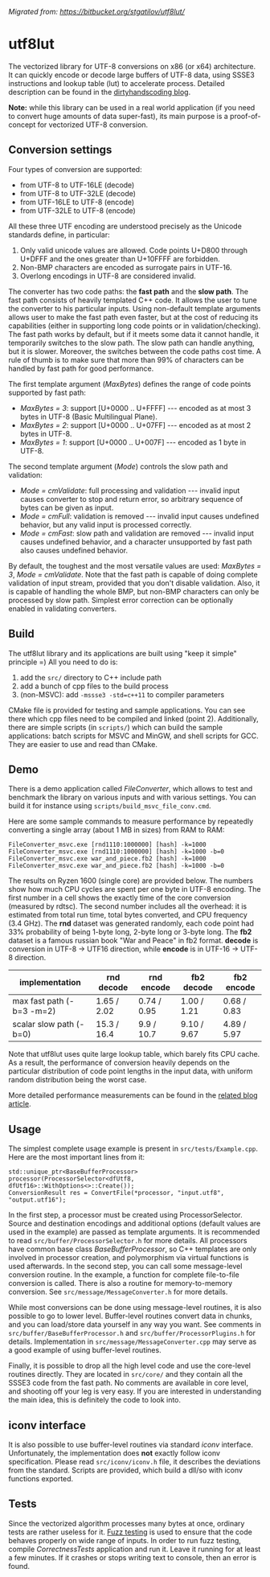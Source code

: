 *Migrated from: https://bitbucket.org/stgatilov/utf8lut/*

# **utf8lut**

The vectorized library for UTF-8 conversions on x86 (or x64) architecture.
It can quickly encode or decode large buffers of UTF-8 data, using SSSE3 instructions and lookup table (lut) to accelerate process.
Detailed description can be found in the [dirtyhandscoding blog](https://dirtyhandscoding.github.io/posts/utf8lut-vectorized-utf-8-converter-introduction.html).

**Note:** while this library can be used in a real world application (if you need to convert huge amounts of data super-fast), its main purpose is a proof-of-concept for vectorized UTF-8 conversion.

## Conversion settings

Four types of conversion are supported:

* from UTF-8 to UTF-16LE (decode)
* from UTF-8 to UTF-32LE (decode)
* from UTF-16LE to UTF-8 (encode)
* from UTF-32LE to UTF-8 (encode)

All these three UTF encoding are understood precisely as the Unicode standards define, in particular:

1. Only valid unicode values are allowed. Code points U+D800 through U+DFFF and the ones greater than U+10FFFF are forbidden.
2. Non-BMP characters are encoded as surrogate pairs in UTF-16.
3. Overlong encodings in UTF-8 are considered invalid.

The converter has two code paths: the **fast path** and the **slow path**.
The fast path consists of heavily templated C++ code. It allows the user to tune the converter to his particular inputs. Using non-default template arguments allows user to make the fast path even faster, but at the cost of reducing its capabilities (either in supporting long code points or in validation/checking).
The fast path works by default, but if it meets some data it cannot handle, it temporarily switches to the slow path. The slow path can handle anything, but it is slower. Moreover, the switches between the code paths cost time. A rule of thumb is to make sure that more than 99% of characters can be handled by fast path for good performance.

The first template argument (*MaxBytes*) defines the range of code points supported by fast path:

* *MaxBytes = 3*:  support [U+0000 .. U+FFFF] --- encoded as at most 3 bytes in UTF-8  (Basic Multilingual Plane).
* *MaxBytes = 2*:  support [U+0000 .. U+07FF] --- encoded as at most 2 bytes in UTF-8.
* *MaxBytes = 1*:  support [U+0000 .. U+007F] --- encoded as 1 byte in UTF-8.

The second template argument (*Mode*) controls the slow path and validation:

* *Mode = cmValidate*: full processing and validation --- invalid input causes converter to stop and return error, so arbitrary sequence of bytes can be given as input.
* *Mode = cmFull*: validation is removed --- invalid input causes undefined behavior, but any valid input is processed correctly.
* *Mode = cmFast*: slow path and validation are removed --- invalid input causes undefined behavior, and a character unsupported by fast path also causes undefined behavior.

By default, the toughest and the most versatile values are used: *MaxBytes = 3*, *Mode = cmValidate*.
Note that the fast path is capable of doing complete validation of input stream, provided that you don't disable validation. Also, it is capable of handling the whole BMP, but non-BMP characters can only be processed by slow path.
Simplest error correction can be optionally enabled in validating converters.

## Build

The utf8lut library and its applications are built using "keep it simple" principle =)
All you need to do is:

1. add the `src/` directory to C++ include path
2. add a bunch of cpp files to the build process
3. (non-MSVC): add `-mssse3 -std=c++11` to compiler parameters

CMake file is provided for testing and sample applications. You can see there which cpp files need to be compiled and linked (point 2).
Additionally, there are simple scripts (in `scripts/`) which can build the sample applications: batch scripts for MSVC and MinGW, and shell scripts for GCC. They are easier to use and read than CMake.

## Demo

There is a demo application called *FileConverter*, which allows to test and benchmark the library on various inputs and with various settings.
You can build it for instance using `scripts/build_msvc_file_conv.cmd`.

Here are some sample commands to measure performance by repeatedly converting a single array (about 1 MB in sizes) from RAM to RAM:

    FileConverter_msvc.exe [rnd1110:1000000] [hash] -k=1000
    FileConverter_msvc.exe [rnd1110:1000000] [hash] -k=1000 -b=0
    FileConverter_msvc.exe war_and_piece.fb2 [hash] -k=1000
    FileConverter_msvc.exe war_and_piece.fb2 [hash] -k=1000 -b=0

The results on Ryzen 1600 (single core) are provided below.
The numbers show how much CPU cycles are spent per one byte in UTF-8 encoding. The first number in a cell shows the exactly time of the core conversion (measured by rdtsc). The second number includes all the overhead: it is estimated from total run time, total bytes converted, and CPU frequency (3.4 GHz).
The **rnd** dataset was generated randomly, each code point had 33% probability of being 1-byte long, 2-byte long or 3-byte long. The **fb2** dataset is a famous russian book "War and Peace" in fb2 format. **decode** is conversion in UTF-8 -> UTF16 direction, while **encode** is in UTF-16 -> UTF-8 direction.

| implementation            | rnd decode   | rnd encode  | fb2 decode  | fb2 encode  |
| ------------------------- | ------------ | ----------- | ----------- | ----------- |
| max fast path (-b=3 -m=2) | 1.65 / 2.02  | 0.74 / 0.95 | 1.00 / 1.21 | 0.68 / 0.83 |
| scalar slow path (-b=0)   | 15.3 / 16.4  | 9.9 / 10.7  | 9.10 / 9.67 | 4.89 / 5.97 |

Note that utf8lut uses quite large lookup table, which barely fits CPU cache. As a result, the performance of conversion heavily depends on the particular distribution of code point lengths in the input data, with uniform random distribution being the worst case. 

More detailed performance measurements can be found in the [related blog article](https://dirtyhandscoding.github.io/posts/utf8lut-vectorized-utf-8-converter-test-results.html#performance-evaluation).

## Usage

The simplest complete usage example is present in `src/tests/Example.cpp`. Here are the most important lines from it:

    std::unique_ptr<BaseBufferProcessor> processor(ProcessorSelector<dfUtf8, dfUtf16>::WithOptions<>::Create());
    ConversionResult res = ConvertFile(*processor, "input.utf8", "output.utf16");

In the first step, a processor must be created using ProcessorSelector. Source and destination encodings and additional options (default values are used in the example) are passed as template arguments. It is recommended to read `src/buffer/ProcessorSelector.h` for more details. All processors have common base class *BaseBufferProcessor*, so C++ templates are only involved in processor creation, and polymorphism via virtual functions is used afterwards.
In the second step, you can call some message-level conversion routine. In the example, a function for complete file-to-file conversion is called. There is also a routine for memory-to-memory conversion. See `src/message/MessageConverter.h` for more details.

While most conversions can be done using message-level routines, it is also possible to go to lower level. Buffer-level routines convert data in chunks, and you can load/store data yourself in any way you want. See comments in `src/buffer/BaseBufferProcessor.h` and `src/buffer/ProcessorPlugins.h` for details. Implementation in `src/message/MessageConverter.cpp` may serve as a good example of using buffer-level routines.

Finally, it is possible to drop all the high level code and use the core-level routines directly. They are located in `src/core/` and they contain all the SSSE3 code from the fast path. No comments are available in core level, and shooting off your leg is very easy. If you are interested in understanding the main idea, this is definitely the code to look into.

## iconv interface

It is also possible to use buffer-level routines via standard *iconv* interface.
Unfortunately, the implementation does **not** exactly follow iconv specification. Please read `src/iconv/iconv.h` file, it describes the deviations from the standard.
Scripts are provided, which build a dll/so with iconv functions exported.

## Tests

Since the vectorized algorithm processes many bytes at once, ordinary tests are rather useless for it. [Fuzz testing](https://en.wikipedia.org/wiki/Fuzzing) is used to ensure that the code behaves properly on wide range of inputs.
In order to run fuzz testing, compile *CorrectnessTests* application and run it. Leave it running for at least a few minutes. If it crashes or stops writing text to console, then an error is found.
